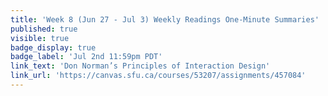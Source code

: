 ```yaml
---
title: 'Week 8 (Jun 27 - Jul 3) Weekly Readings One-Minute Summaries'
published: true
visible: true
badge_display: true
badge_label: 'Jul 2nd 11:59pm PDT'
link_text: 'Don Norman’s Principles of Interaction Design'
link_url: 'https://canvas.sfu.ca/courses/53207/assignments/457084'
---
```

